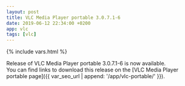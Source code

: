 ```yaml
---
layout: post
title: VLC Media Player portable 3.0.7.1-6
date: 2019-06-12 22:34:00 +0200
app: vlc
tags: [vlc]
---
```

{% include vars.html %}

Release of VLC Media Player portable 3.0.7.1-6 is now available.<br />
You can find links to download this release on the [VLC Media Player portable page]({{ var_seo_url | append: '/app/vlc-portable/' }}).